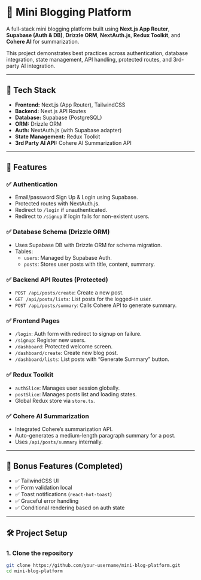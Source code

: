 # 📝 Mini Blogging Platform

A full-stack mini blogging platform built using **Next.js App Router**, **Supabase (Auth & DB)**, **Drizzle ORM**, **NextAuth.js**, **Redux Toolkit**, and **Cohere AI** for summarization.

This project demonstrates best practices across authentication, database integration, state management, API handling, protected routes, and 3rd-party AI integration.

---

## 🚀 Tech Stack

- **Frontend:** Next.js (App Router), TailwindCSS
- **Backend:** Next.js API Routes
- **Database:** Supabase (PostgreSQL)
- **ORM:** Drizzle ORM
- **Auth:** NextAuth.js (with Supabase adapter)
- **State Management:** Redux Toolkit
- **3rd Party AI API:** Cohere AI Summarization API

---

## 📂 Features

### ✅ Authentication
- Email/password Sign Up & Login using Supabase.
- Protected routes with NextAuth.js.
- Redirect to `/login` if unauthenticated.
- Redirect to `/signup` if login fails for non-existent users.

### ✅ Database Schema (Drizzle ORM)
- Uses Supabase DB with Drizzle ORM for schema migration.
- Tables:
  - `users`: Managed by Supabase Auth.
  - `posts`: Stores user posts with title, content, summary.

### ✅ Backend API Routes (Protected)
- `POST /api/posts/create`: Create a new post.
- `GET /api/posts/lists`: List posts for the logged-in user.
- `POST /api/posts/summary`: Calls Cohere API to generate summary.

### ✅ Frontend Pages
- `/login`: Auth form with redirect to signup on failure.
- `/signup`: Register new users.
- `/dashboard`: Protected welcome screen.
- `/dashboard/create`: Create new blog post.
- `/dashboard/lists`: List posts with “Generate Summary” button.

### ✅ Redux Toolkit
- `authSlice`: Manages user session globally.
- `postSlice`: Manages posts list and loading states.
- Global Redux store via `store.ts`.

### ✅ Cohere AI Summarization
- Integrated Cohere’s summarization API.
- Auto-generates a medium-length paragraph summary for a post.
- Uses `/api/posts/summary` internally.

---

## 🧠 Bonus Features (Completed)
- ✅ TailwindCSS UI
- ✅ Form validation local
- ✅ Toast notifications (`react-hot-toast`)
- ✅ Graceful error handling
- ✅ Conditional rendering based on auth state

---

## 🛠️ Project Setup

### 1. Clone the repository

```bash
git clone https://github.com/your-username/mini-blog-platform.git
cd mini-blog-platform
